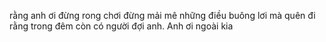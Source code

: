 rằng anh ơi đừng rong chơi đừng mải mê những điều buông lơi mà quên đi rằng trong đêm còn có người đợi anh. Anh ơi ngoài kia